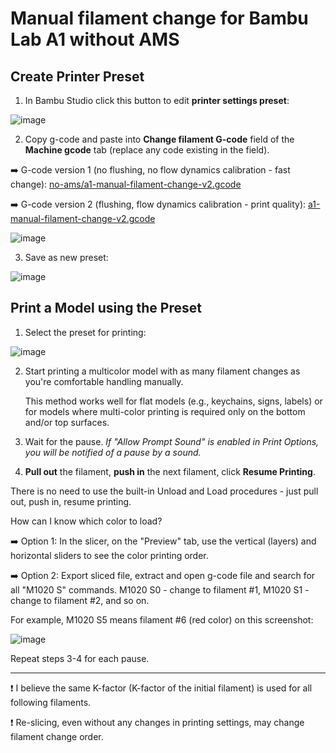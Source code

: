 # Manual filament change for Bambu Lab A1 without AMS

## Create Printer Preset

1. In Bambu Studio click this button to edit **printer settings preset**:

![image](https://github.com/user-attachments/assets/cba181f0-c58c-4677-b402-d3094aaf58bf)

2. Copy g-code and paste into **Change filament G-code** field of the **Machine gcode** tab (replace any code existing in the field).

➡️ G-code version 1 (no flushing, no flow dynamics calibration - fast change): [no-ams/a1-manual-filament-change-v2.gcode](https://github.com/avatorl/bambu-a1-g-code/blob/main/no-ams/a1-manual-filament-change.gcode)

➡️ G-code version 2 (flushing, flow dynamics calibration - print quality): [a1-manual-filament-change-v2.gcode](https://github.com/avatorl/bambu-a1-g-code/blob/main/no-ams/a1-manual-filament-change-v2.gcode
)


![image](https://github.com/user-attachments/assets/06cd59a5-19a9-49f0-94f5-c07c40b21a72)

3. Save as new preset:

![image](https://github.com/user-attachments/assets/850a1baa-05ba-445f-b83b-5f5876db5705)

## Print a Model using the Preset

1. Select the preset for printing:

![image](https://github.com/user-attachments/assets/89e483ac-0636-4304-848d-033257718826)

2. Start printing a multicolor model with as many filament changes as you're comfortable handling manually.

   This method works well for flat models (e.g., keychains, signs, labels) or for models where multi-color printing is required only on the bottom and/or top surfaces.

4. Wait for the pause. _If "Allow Prompt Sound" is enabled in Print Options, you will be notified of a pause by a sound._
  
5. **Pull out** the filament, **push in** the next filament, click **Resume Printing**.

There is no need to use the built-in Unload and Load procedures - just pull out, push in, resume printing.

How can I know which color to load?

➡️ Option 1: In the slicer, on the "Preview" tab, use the vertical (layers) and horizontal sliders to see the color printing order.

➡️ Option 2: Export sliced file, extract and open g-code file and search for all "M1020 S" commands. M1020 S0 - change to filament #1, M1020 S1 - change to filament #2, and so on.

For example, M1020 S5 means filament #6 (red color) on this screenshot:

![image](https://github.com/user-attachments/assets/4ba6c987-1c45-41ec-b10a-5d344758ebcc)

Repeat steps 3-4 for each pause.

---

❗ I believe the same K-factor (K-factor of the initial filament) is used for all following filaments.

❗ Re-slicing, even without any changes in printing settings, may change filament change order.
